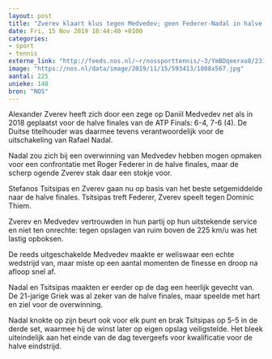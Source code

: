 ```yaml
---
layout: post
title: "Zverev klaart klus tegen Medvedev; geen Federer-Nadal in halve finales"
date: Fri, 15 Nov 2019 18:44:40 +0100
categories: 
- sport 
- tennis 
externe_link: "http://feeds.nos.nl/~r/nossporttennis/~3/YmBDqeerxo8/2310606"
image: "https://nos.nl/data/image/2019/11/15/593413/1008x567.jpg"
aantal: 225
unieke: 148
bron: "NOS"
---
```


<p>Alexander Zverev heeft zich door een zege op Daniil Medvedev net als in 2018 geplaatst voor de halve finales van de ATP Finals: 6-4, 7-6 (4). De Duitse titelhouder was daarmee tevens verantwoordelijk voor de uitschakeling van Rafael Nadal.</p>
<p>Nadal zou zich bij een overwinning van Medvedev hebben mogen opmaken voor een confrontatie met Roger Federer in de halve finales, maar de scherp ogende Zverev stak daar een stokje voor.</p>
<p>Stefanos Tsitsipas en Zverev gaan nu op basis van het beste setgemiddelde naar de halve finales. Tsitsipas treft Federer, Zverev speelt tegen Dominic Thiem.</p>
<p>Zverev en Medvedev vertrouwden in hun partij op hun uitstekende service en niet ten onrechte: tegen opslagen van ruim boven de 225 km/u was het lastig opboksen.</p>
<p>De reeds uitgeschakelde Medvedev maakte er weliswaar een echte wedstrijd van, maar miste op een aantal momenten de finesse en droop na afloop snel af.</p>
<p>Nadal en Tsitsipas maakten er eerder op de dag een heerlijk gevecht van. De 21-jarige Griek was al zeker van de halve finales, maar speelde met hart en ziel voor de overwinning.</p>
<p>Nadal knokte op zijn beurt ook voor elk punt en brak Tsitsipas op 5-5 in de derde set, waarmee hij de winst later op eigen opslag veiligstelde. Het bleek uiteindelijk aan het einde van de dag tevergeefs voor kwalificatie voor de halve eindstrijd.</p><img src="http://feeds.feedburner.com/~r/nossporttennis/~4/YmBDqeerxo8" height="1" width="1" alt=""/>
